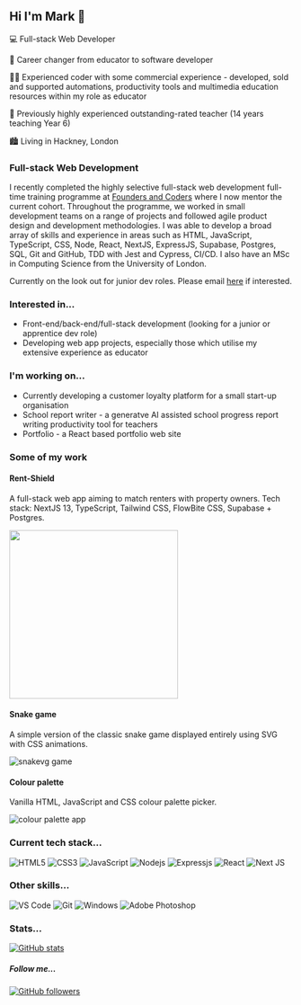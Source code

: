 ## Hi I'm Mark :wave:

:computer: Full-stack Web Developer

:arrows_counterclockwise: Career changer from educator to software developer

:man_technologist: Experienced coder with some commercial experience - developed, sold and supported automations, productivity tools and multimedia education resources within my role as educator

:school: Previously highly experienced outstanding-rated teacher (14 years teaching Year 6)

:cityscape: Living in Hackney, London

### Full-stack Web Development

I recently completed the highly selective full-stack web development full-time training programme at [Founders and Coders](https://www.foundersandcoders.com/) where I now mentor the current cohort. Throughout the programme, we worked in small development teams on a range of projects and followed agile product design and development methodologies. I was able to develop a broad array of skills and experience in areas such as HTML, JavaScript, TypeScript, CSS, Node, React, NextJS, ExpressJS, Supabase, Postgres, SQL, Git and GitHub, TDD with Jest and Cypress, CI/CD. I also have an MSc in Computing Science from the University of London.

Currently on the look out for junior dev roles. Please email [here](mailto:dev@markhanley.co.uk) if interested.

### Interested in...

* Front-end/back-end/full-stack development (looking for a junior or apprentice dev role)
* Developing web app projects, especially those which utilise my extensive experience as educator

### I'm working on...

* Currently developing a customer loyalty platform for a small start-up organisation
* School report writer - a generatve AI assisted school progress report writing productivity tool for teachers
* Portfolio - a React based portfolio web site

### Some of my work

#### Rent-Shield

A full-stack web app aiming to match renters with property owners. Tech stack: NextJS 13, TypeScript, Tailwind CSS, FlowBite CSS, Supabase + Postgres.

<img src="https://github.com/hanleymark/hanleymark/assets/32879360/ff85a501-a1ae-46fd-84cd-c0593dc7ea77" width="300" />

#### Snake game

A simple version of the classic snake game displayed entirely using SVG with CSS animations.

![snakevg game](https://user-images.githubusercontent.com/32879360/234254396-3f9c8c8b-d099-486c-bc09-f8024a43c169.gif)

#### Colour palette

Vanilla HTML, JavaScript and CSS colour palette picker.

![colour palette app](https://github.com/hanleymark/hanleymark/assets/32879360/eb9caa40-3108-4148-9a7f-1544a58e83f5)

### Current tech stack...
![HTML5](https://img.shields.io/badge/-HTML5-%23E44D27?style=for-the-badge&logo=html5&logoColor=ffffff)
![CSS3](https://img.shields.io/badge/-CSS3-%231572B6?style=for-the-badge&logo=css3)
![JavaScript](https://img.shields.io/badge/-JavaScript-%23F7DF1C?style=for-the-badge&logo=javascript&logoColor=000000&labelColor=%23F7DF1C&color=%23FFCE5A)
![Nodejs](https://img.shields.io/badge/-Nodejs-black?style=for-the-badge&logo=Node.js)
![Expressjs](https://img.shields.io/badge/Expressjs-404D59?style=for-the-badge&logo=Express)
![React](https://img.shields.io/badge/-React-%23282C34?style=for-the-badge&logo=react)
![Next JS](https://img.shields.io/badge/Next-black?style=for-the-badge&logo=next.js&logoColor=white)
### Other skills...
![VS Code](http://img.shields.io/badge/-VS%20Code-007ACC?style=for-the-badge&logo=visual-studio-code&logoColor=ffffff)
![Git](https://img.shields.io/badge/-Git-%23F05032?style=for-the-badge&logo=git&logoColor=%23ffffff)
![Windows](http://img.shields.io/badge/-Windows-0078D6?style=for-the-badge&logo=windows&logoColor=ffffff)
![Adobe Photoshop](http://img.shields.io/badge/-Adobe%20Photoshop-26C9FF?style=for-the-badge&logo=adobe-photoshop&logoColor=ffffff)

### Stats...
[![GitHub stats](https://github-readme-stats.vercel.app/api?username=hanleymark)](https://github.com/anuraghazra/github-readme-stats)
##### Follow me...
[![GitHub followers](https://img.shields.io/github/followers/hanleymark?style=social)](https://github.com/hanleymark)
